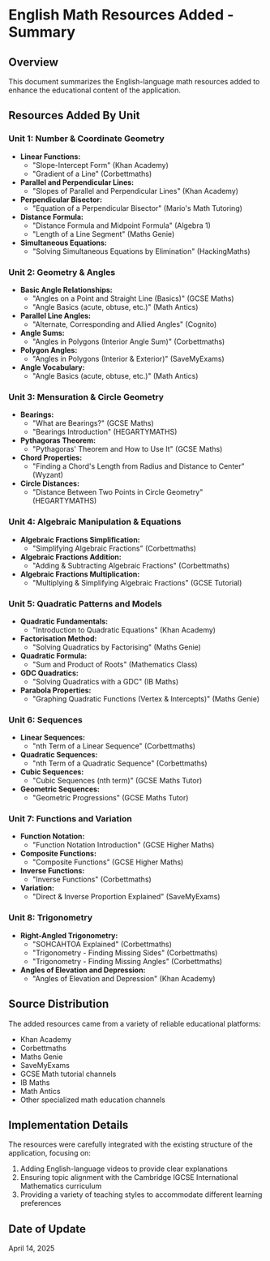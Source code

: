 # English Math Resources Added - Summary

## Overview
This document summarizes the English-language math resources added to enhance the educational content of the application.

## Resources Added By Unit

### Unit 1: Number & Coordinate Geometry
- **Linear Functions:**
  - "Slope-Intercept Form" (Khan Academy)
  - "Gradient of a Line" (Corbettmaths)
- **Parallel and Perpendicular Lines:**
  - "Slopes of Parallel and Perpendicular Lines" (Khan Academy)
- **Perpendicular Bisector:**
  - "Equation of a Perpendicular Bisector" (Mario's Math Tutoring)
- **Distance Formula:**
  - "Distance Formula and Midpoint Formula" (Algebra 1)
  - "Length of a Line Segment" (Maths Genie)
- **Simultaneous Equations:**
  - "Solving Simultaneous Equations by Elimination" (HackingMaths)

### Unit 2: Geometry & Angles
- **Basic Angle Relationships:**
  - "Angles on a Point and Straight Line (Basics)" (GCSE Maths)
  - "Angle Basics (acute, obtuse, etc.)" (Math Antics)
- **Parallel Line Angles:**
  - "Alternate, Corresponding and Allied Angles" (Cognito)
- **Angle Sums:**
  - "Angles in Polygons (Interior Angle Sum)" (Corbettmaths)
- **Polygon Angles:**
  - "Angles in Polygons (Interior & Exterior)" (SaveMyExams)
- **Angle Vocabulary:**
  - "Angle Basics (acute, obtuse, etc.)" (Math Antics)

### Unit 3: Mensuration & Circle Geometry
- **Bearings:**
  - "What are Bearings?" (GCSE Maths)
  - "Bearings Introduction" (HEGARTYMATHS)
- **Pythagoras Theorem:**
  - "Pythagoras' Theorem and How to Use It" (GCSE Maths)
- **Chord Properties:**
  - "Finding a Chord's Length from Radius and Distance to Center" (Wyzant)
- **Circle Distances:**
  - "Distance Between Two Points in Circle Geometry" (HEGARTYMATHS)

### Unit 4: Algebraic Manipulation & Equations
- **Algebraic Fractions Simplification:**
  - "Simplifying Algebraic Fractions" (Corbettmaths)
- **Algebraic Fractions Addition:**
  - "Adding & Subtracting Algebraic Fractions" (Corbettmaths)
- **Algebraic Fractions Multiplication:**
  - "Multiplying & Simplifying Algebraic Fractions" (GCSE Tutorial)

### Unit 5: Quadratic Patterns and Models
- **Quadratic Fundamentals:**
  - "Introduction to Quadratic Equations" (Khan Academy)
- **Factorisation Method:**
  - "Solving Quadratics by Factorising" (Maths Genie)
- **Quadratic Formula:**
  - "Sum and Product of Roots" (Mathematics Class)
- **GDC Quadratics:**
  - "Solving Quadratics with a GDC" (IB Maths)
- **Parabola Properties:**
  - "Graphing Quadratic Functions (Vertex & Intercepts)" (Maths Genie)

### Unit 6: Sequences
- **Linear Sequences:**
  - "nth Term of a Linear Sequence" (Corbettmaths)
- **Quadratic Sequences:**
  - "nth Term of a Quadratic Sequence" (Corbettmaths)
- **Cubic Sequences:**
  - "Cubic Sequences (nth term)" (GCSE Maths Tutor)
- **Geometric Sequences:**
  - "Geometric Progressions" (GCSE Maths Tutor)

### Unit 7: Functions and Variation
- **Function Notation:**
  - "Function Notation Introduction" (GCSE Higher Maths)
- **Composite Functions:**
  - "Composite Functions" (GCSE Higher Maths)
- **Inverse Functions:**
  - "Inverse Functions" (Corbettmaths)
- **Variation:**
  - "Direct & Inverse Proportion Explained" (SaveMyExams)

### Unit 8: Trigonometry
- **Right-Angled Trigonometry:**
  - "SOHCAHTOA Explained" (Corbettmaths)
  - "Trigonometry - Finding Missing Sides" (Corbettmaths)
  - "Trigonometry - Finding Missing Angles" (Corbettmaths)
- **Angles of Elevation and Depression:**
  - "Angles of Elevation and Depression" (Khan Academy)

## Source Distribution
The added resources came from a variety of reliable educational platforms:
- Khan Academy
- Corbettmaths
- Maths Genie
- SaveMyExams
- GCSE Math tutorial channels
- IB Maths
- Math Antics
- Other specialized math education channels

## Implementation Details
The resources were carefully integrated with the existing structure of the application, focusing on:
1. Adding English-language videos to provide clear explanations
2. Ensuring topic alignment with the Cambridge IGCSE International Mathematics curriculum
3. Providing a variety of teaching styles to accommodate different learning preferences

## Date of Update
April 14, 2025
